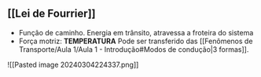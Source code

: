 ## [[Lei de Fourrier]]

-  Função de caminho. Energia em trânsito, atravessa a froteira do sistema 
-  Força motriz: **TEMPERATURA**
Pode ser transferido das [[Fenômenos de Transporte/Aula 1/Aula 1 - Introdução#Modos de condução|3 formas]].

![[Pasted image 20240304224337.png]]
